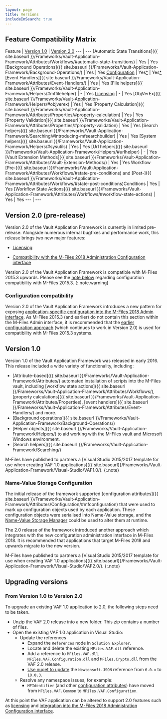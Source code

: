 ```yaml
---
layout: page
title: Versions
includeInSearch: true
---
```


## Feature Compatibility Matrix

Feature | [Version 1.0](#version-10) | [Version 2.0](#version-20)
--- | ---
[Automatic State Transitions]({{ site.baseurl }}/Frameworks/Vault-Application-Framework/Attributes/Workflows/#automatic-state-transitions) | Yes | Yes
[Background Operations]({{ site.baseurl }}/Frameworks/Vault-Application-Framework/Background-Operations/) | Yes | Yes
[Configuration](../Configuration) | Yes[*](#name-value-storage-configuration) | Yes[*](#configuration-compatibility)
[Event Handlers]({{ site.baseurl }}/Frameworks/Vault-Application-Framework/Attributes/Event-Handlers/) | Yes | Yes
[File helpers]({{ site.baseurl }}/Frameworks/Vault-Application-Framework/Helpers/#mffilehelper) | - | Yes
[Licensing](../Licensing) | - | Yes
[ObjVerEx]({{ site.baseurl }}/Frameworks/Vault-Application-Framework/Helpers/#objverex) | Yes | Yes
[Property Calculation]({{ site.baseurl }}/Frameworks/Vault-Application-Framework/Attributes/Properties/#property-calculation) | Yes | Yes
[Property Validation]({{ site.baseurl }}/Frameworks/Vault-Application-Framework/Attributes/Properties/#property-validation) | Yes | Yes
[Search helpers]({{ site.baseurl }}/Frameworks/Vault-Application-Framework/Searching/#introducing-mfsearchbuilder) | Yes | Yes
[System helpers]({{ site.baseurl }}/Frameworks/Vault-Application-Framework/Helpers/#sysutils) | Yes | Yes
[Url helpers]({{ site.baseurl }}/Frameworks/Vault-Application-Framework/Helpers/#urlhelper) | - | Yes
[Vault Extension Methods]({{ site.baseurl }}/Frameworks/Vault-Application-Framework/Attributes/Vault-Extension-Methods/) | Yes | Yes
Workflow [Pre-]({{ site.baseurl }}/Frameworks/Vault-Application-Framework/Attributes/Workflows/#state-pre-conditions) and [Post-]({{ site.baseurl }}/Frameworks/Vault-Application-Framework/Attributes/Workflows/#state-post-conditions)Conditions | Yes | Yes
[Workflow State Actions]({{ site.baseurl }}/Frameworks/Vault-Application-Framework/Attributes/Workflows/#workflow-state-actions) | Yes | Yes
--- | ---

## Version 2.0 (pre-release) <a name="version-20" id="version-20"></a>

Version 2.0 of the Vault Application Framework is currently in limited pre-release.  Alongside numerous internal bugfixes and performance work, this release brings two new major features:

* [Licensing](../Licensing)

* [Compatibility with the M-Files 2018 Administration Configuration interface](../Configuration)

Version 2.0 of the Vault Application Framework is compatible with M-Files 2015.3 upwards.  Please see the [note below](#configuration-compatibility) regarding configuration compatibility with M-Files 2015.3.
{:.note.warning}

### Configuration compatibility

Version 2.0 of the Vault Application Framework introduces a new pattern for exposing [application-specific configuration into the M-Files 2018 Admin interface](../Configuration).  As M-Files 2015.3 (and earlier) do not contain this section within the M-Files Admin interface, it is recommended that the [earlier configuration approach](#name-value-storage-configuration) (which continues to work in Version 2.0) is used for compatibility with M-Files 2015.3 systems.

## Version 1.0

Version 1.0 of the Vault Application Framework was released in early 2016.  This release included a wide variety of functionality, including:

* [Attribute-based]({{ site.baseurl }}/Frameworks/Vault-Application-Framework/Attributes/) automated installation of scripts into the M-Files vault, including [workflow state actions]({{ site.baseurl }}/Frameworks/Vault-Application-Framework/Attributes/Workflows/), [property calculations]({{ site.baseurl }}/Frameworks/Vault-Application-Framework/Attributes/Properties), [event handlers]({{ site.baseurl }}/Frameworks/Vault-Application-Framework/Attributes/Event-Handlers/) and more.
* [Background operations]({{ site.baseurl }}/Frameworks/Vault-Application-Framework/Background-Operations/)
* [Helper objects]({{ site.baseurl }}/Frameworks/Vault-Application-Framework/Helpers/) to aid working with the M-Files vault and Microsoft Windows environment.
* [Search helpers]({{ site.baseurl }}/Frameworks/Vault-Application-Framework/Searching/)

M-Files have published to partners a [Visual Studio 2015/2017 template for use when creating VAF 1.0 applications]({{ site.baseurl}}/Frameworks/Vault-Application-Framework/Visual-Studio/VAF1.0/).
{:.note}

### Name-Value Storage Configuration

The initial release of the framework supported [configuration attributes]({{ site.baseurl }}/Frameworks/Vault-Application-Framework/Attributes/Configuration/#mfconfiguration) that were used to mark up configuration objects used by each application.  These configuration objects were serialised into Name-Value storage, and the [Name-Value Storage Manager](https://kb.cloudvault.m-files.com/Default.aspx?#3ECA226F-7B54-428B-B539-DE443E6134EC/object/0A8D789B-4E2B-4649-B1A1-AF0755B0C444/latest) could be used to alter them at runtime.

The 2.0 release of the framework introduced another approach which integrates with the new configuration administration interface in M-Files 2018.  It is recommended that applications that target M-Files 2018 and upwards migrate to the new version.

M-Files have published to partners a [Visual Studio 2015/2017 template for use when creating VAF 1.0 applications]({{ site.baseurl}}/Frameworks/Vault-Application-Framework/Visual-Studio/VAF2.0/).
{:.note}

## Upgrading versions

### From Version 1.0 to Version 2.0

To upgrade an existing VAF 1.0 application to 2.0, the following steps need to be taken.

* Unzip the VAF 2.0 release into a new folder.  This zip contains a number of files.
* Open the existing VAF 1.0 application in Visual Studio:
	* Update the references
		* Expand the `References` node in `Solution Explorer`.
		* Locate and delete the existing `MFiles.VAF.dll` reference.
		* Add a reference to `MFiles.VAF.dll`, `MFiles.VAF.Configuration.dll` and `MFiles.Crypto.dll` from the VAF 2.0 release.
		* [Use nuget to update](https://docs.microsoft.com/en-us/nuget/tools/package-manager-ui#updating-a-package) the `Newtonsoft.JSON` reference from `6.0.x` to `10.0.3`.
	* Resolve any namespace issues, for example:
		* `MFIdentifier` (and other [configuration attributes](/Frameworks/Vault-Application-Framework/Attributes/Configuration/)) have moved from `MFiles.VAF.Common` to `MFiles.VAF.Configuration`.

At this point the VAF application can be altered to support 2.0 features such as [licensing](../Licensing) and [integration into the M-Files 2018 Administration Configuration interface](../Configuration).
